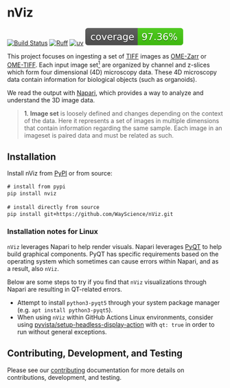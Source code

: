 # nViz

[![Build Status](https://github.com/WayScience/nViz/actions/workflows/run-tests.yml/badge.svg?branch=main)](https://github.com/WayScience/nViz/actions/workflows/run-tests.yml?query=branch%3Amain)
[![Ruff](https://img.shields.io/endpoint?url=https://raw.githubusercontent.com/astral-sh/ruff/main/assets/badge/v2.json)](https://github.com/astral-sh/ruff)
[![uv](https://img.shields.io/endpoint?url=https://raw.githubusercontent.com/astral-sh/uv/main/assets/badge/v0.json)](https://github.com/astral-sh/uv)
![Coverage Status](https://raw.githubusercontent.com/WayScience/nViz/main/docs/src/_static/coverage-badge.svg)

This project focuses on ingesting a set of [TIFF](https://en.wikipedia.org/wiki/TIFF) images as [OME-Zarr](https://pmc.ncbi.nlm.nih.gov/articles/PMC9980008/) or [OME-TIFF](https://genomebiology.biomedcentral.com/articles/10.1186/gb-2005-6-5-r47).
Each input image set[<sup>1</sup>](#image_set_ref) are organized by channel and z-slices which form four dimensional (4D) microscopy data.
These 4D microscopy data contain information for biological objects (such as organoids).

We read the output with [Napari](https://napari.org/dev/index.html), which provides a way to analyze and understand the 3D image data.

> <a name="image_set_ref">1.</a> __Image set__ is loosely defined and changes depending on the context of the data.
> Here it represents a set of images in multiple dimensions that contain information regarding the same sample.
> Each image in an imageset is paired data and must be related as such.

## Installation

Install nViz from [PyPI](https://pypi.org/project/nViz/) or from source:

```shell
# install from pypi
pip install nviz

# install directly from source
pip install git+https://github.com/WayScience/nViz.git
```

### Installation notes for Linux

`nViz` leverages Napari to help render visuals.
Napari leverages [PyQT](https://riverbankcomputing.com/software/pyqt/intro) to help build graphical components.
PyQT has specific requirements based on the operating system which sometimes can cause errors within Napari, and as a result, also `nViz`.

Below are some steps to try if you find that `nViz` visualizations through Napari are resulting in QT-related errors.

- Attempt to install `python3-pyqt5` through your system package manager (e.g. `apt install python3-pyqt5`).
- When using `nViz` within GitHub Actions Linux environments, consider using [pyvista/setup-headless-display-action](https://github.com/pyvista/setup-headless-display-action) with `qt: true` in order to run without general exceptions.

## Contributing, Development, and Testing

Please see our [contributing](https://WayScience.github.io/coSMicQC/main/contributing) documentation for more details on contributions, development, and testing.

